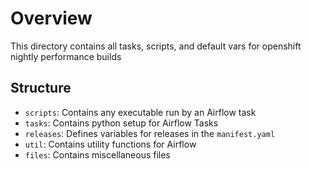 # Overview

This directory contains all tasks, scripts, and default vars for openshift nightly performance builds

## Structure

* `scripts`: Contains any executable run by an Airflow task
* `tasks`: Contains python setup for Airflow Tasks
* `releases`: Defines variables for releases in the `manifest.yaml`
* `util`: Contains utility functions for Airflow
* `files`: Contains miscellaneous files
